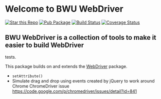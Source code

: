 # Welcome to BWU WebDriver

[![Star this Repo](https://img.shields.io/github/stars/bwu-dart/bwu_webdriver.svg?style=flat)](https://github.com/bwu-dart/bwu_datagrid)
[![Pub Package](https://img.shields.io/pub/v/bwu_datagrid.svg?style=flat)](https://pub.dartlang.org/packages/bwu_datagrid)
[![Build Status](https://travis-ci.org/bwu-dart/bwu_datagrid.svg?branch=master)](https://travis-ci.org/bwu-dart/bwu_datagrid)
[![Coverage Status](https://coveralls.io/repos/bwu-dart/bwu_datagrid/badge.svg?branch=master)](https://coveralls.io/r/bwu-dart/bwu_datagrid)

## BWU WebDriver is a collection of tools to make it easier to build WebDriver
tests.

This package builds on and extends the
[WebDriver](https://pub.dartlang.org/packages/webdriver) package.

- `setAttribute()` 
- Simulate drag and drop using events created by jQuery to work around Chrome
ChromeDriver issue https://code.google.com/p/chromedriver/issues/detail?id=841
